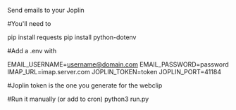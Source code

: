 Send emails to your Joplin

#You'll need to 

pip install requests
pip install python-dotenv

#Add a .env with

EMAIL_USERNAME=username@domain.com
EMAIL_PASSWORD=password
IMAP_URL=imap.server.com
JOPLIN_TOKEN=token
JOPLIN_PORT=41184

#Joplin token is the one you generate for the webclip

#Run it manually (or add to cron)
python3 run.py
